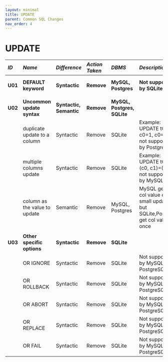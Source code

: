 ```yaml
---
layout: minimal
title: UPDATE
parent: Common SQL Changes
nav_order: 4
---
```


# UPDATE

| _ID_    | _Name_                        | _Difference_            | _Action Taken_ | _DBMS_                      | _Description_                                                                      | _Related Link_                                                                                                                                            |
| :------ | :---------------------------- | :---------------------- | :------------- | :-------------------------- | :--------------------------------------------------------------------------------- | :-------------------------------------------------------------------------------------------------------------------------------------------------------- |
| **U01** | **DEFAULT keyword**           | **Syntactic**           | **Remove**     | **MySQL, Postgres**         | **Not supported by SQLite**                                                        | **https://dev.mysql.com/doc/refman/8.4/en/update.html<br>https://www.postgresql.org/docs/current/sql-update.html**                                        |
|         |                               |                         |                |                             |                                                                                    |                                                                                                                                                           |
| **U02** | **Uncommon update syntax**    | **Syntactic, Semantic** | **Remove**     | **MySQL, Postgres, SQLite** |                                                                                    |                                                                                                                                                           |
|         | duplicate update to a column  | Syntactic               | Remove         | SQLite                      | Example: UPDATE t0 SET c0=1, c0=2; ; not supported by PostgreSQL                   | https://dev.mysql.com/doc/refman/8.4/en/update.html<br>https://www.sqlite.org/lang_update.html                                                            |
|         | multiple columns update       | Syntactic               | Remove         | SQLite                      | Example: UPDATE t0 SET (c0, c1)=(1,2); not supported by MySQL                      | https://dev.mysql.com/doc/refman/8.4/en/update.html<br>https://www.sqlite.org/lang_update.html                                                            |
|         | column as the value to update | Semantic                | Remove         | MySQL, Postgres             | MySQL get new col value every small update, but SQLite,Postgres get col value once | https://dev.mysql.com/doc/refman/8.4/en/update.html<br>https://www.postgresql.org/docs/current/sql-update.html<br>https://www.sqlite.org/lang_update.html |
|         |                               |                         |                |                             |                                                                                    |                                                                                                                                                           |
| **U03** | **Other specific options**    | **Syntactic**           | **Remove**     | **SQLite**                  |                                                                                    |                                                                                                                                                           |
|         | OR IGNORE                     | Syntactic               | Remove         | SQLite                      | Not supported by MySQL and PostgreSQL                                              | https://www.sqlite.org/lang_update.html                                                                                                                   |
|         | OR ROLLBACK                   | Syntactic               | Remove         | SQLite                      | Not supported by MySQL and PostgreSQL                                              | https://www.sqlite.org/lang_update.html                                                                                                                   |
|         | OR ABORT                      | Syntactic               | Remove         | SQLite                      | Not supported by MySQL and PostgreSQL                                              | https://www.sqlite.org/lang_update.html                                                                                                                   |
|         | OR REPLACE                    | Syntactic               | Remove         | SQLite                      | Not supported by MySQL and PostgreSQL                                              | https://www.sqlite.org/lang_update.html                                                                                                                   |
|         | OR FAIL                       | Syntactic               | Remove         | SQLite                      | Not supported by MySQL and PostgreSQL                                              | https://www.sqlite.org/lang_update.html                                                                                                                   |
